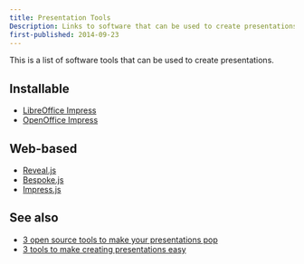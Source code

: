 ```yaml
---
title: Presentation Tools
Description: Links to software that can be used to create presentations
first-published: 2014-09-23
---
```


This is a list of software tools that can be used to create presentations.

Installable
-----------

*   [LibreOffice Impress](http://www.libreoffice.org/discover/impress/)
*   [OpenOffice Impress](https://www.openoffice.org/product/impress.html)

Web-based
---------

*   [Reveal.js](http://lab.hakim.se/reveal-js/#/)
*   [Bespoke.js](http://markdalgleish.com/projects/bespoke.js/)
*   [Impress.js](https://bartaz.github.io/impress.js/)

See also
--------

*   [3 open source tools to make your presentations pop](http://opensource.com/life/14/7/3-open-source-tools-make-your-presentations-pop)
*   [3 tools to make creating presentations easy](http://opensource.com/life/14/9/3-tools-easy-presentation)
